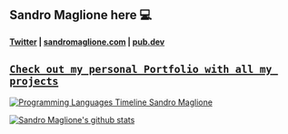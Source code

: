 ## Sandro Maglione here 💻

**[Twitter](https://twitter.com/SandroMaglione) | [sandromaglione.com](https://www.sandromaglione.com/) | [pub.dev](https://pub.dev/publishers/sandromaglione.com/packages)**

## [`Check out my personal Portfolio with all my projects`](https://portfolio.sandromaglione.com/)

[![Programming Languages Timeline Sandro Maglione](https://www.sandromaglione.com/ProgrammingLanguages.svg)](https://www.sandromaglione.com/ProgrammingLanguages.svg)

[![Sandro Maglione's github stats](https://github-readme-stats.vercel.app/api?username=sandromaglione&count_private=true&show_icons=true&theme=nightowl)](https://github.com/anuraghazra/github-readme-stats)
